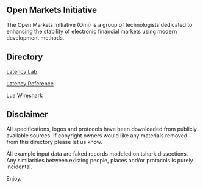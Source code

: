 ## Open Markets Initiative

The Open Markets Initiative (Omi) is a group of technologists dedicated to 
enhancing the stability of electronic financial markets using modern 
development methods.

## Directory

[Latency Lab](https://github.com/Open-Markets-Initiative/latency-lab "Composable tools for latency Measurement")

[Latency Reference](https://github.com/Open-Markets-Initiative/latency-reference "Latency reference articles and links")

[Lua Wireshark](https://github.com/Open-Markets-Initiative/wireshark-lua "Source generated lua Wireshark dissectors")


## Disclaimer

All specifications, logos and protocols have been downloaded from publicly 
available sources.  If copyright owners would like any materials removed from 
this directory please let us know.

All example input data are faked records modeled on tshark dissections. 
Any similarities between existing people, places and/or protocols is purely 
incidental. 

Enjoy.
